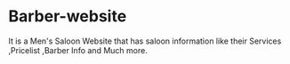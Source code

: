 # Barber-website
It is a Men's Saloon Website that has saloon information like their Services ,Pricelist ,Barber Info and Much more. 
